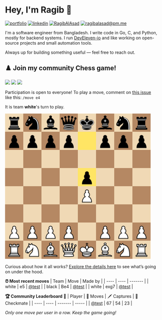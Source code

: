 # Hey, I'm Ragib 👋
[![portfolio](https://img.shields.io/badge/www.ragibalasad.me-orange?style=flat-square&logo=ko-fi&logoColor=white)](https://ragibalasad.me)
[![linkedin](https://img.shields.io/badge/linkedin-%230057A1?style=flat-square&logo=linkedin&logoColor=white)](https://www.linkedin.com/in/ragibalasad/)
[![RagibAlAsad](https://img.shields.io/badge/RagibAlasad-black?style=flat-square&logo=x&logoColor=white)](https://x.com/RagibAlasad)
[![ragibalasad@pm.me](https://img.shields.io/badge/ragibalasad@pm.me-%235F5AAC?style=flat-square&logo=protonmail&logoColor=white)](mailto:ragibalasad@pm.me)

I'm a software engineer from Bangladesh. I write code in Go, C, and Python, mostly for backend systems. I run [DevEleven-io](https://github.com/DEVELEVEN-io) and like working on open-source projects and small automation tools.

Always up for building something useful — feel free to reach out.

## ♟️ Join my community Chess game!
![](https://img.shields.io/badge/Moves%20played-18907-blue)
![](https://img.shields.io/badge/Completed%20games-925-brightgreen)
![](https://img.shields.io/badge/Individual%20players-1893-orange)

Participation is open to everyone! To play a move, comment on [this issue](https://github.com/YOUR_USERNAME/YOUR_REPO/issues/1) like this: `/move e4`


It is team **<!-- START:turn -->white<!-- END:turn -->**'s turn to play.

<img src="https://raw.githubusercontent.com/ragibalasad/community-chess/main/assets/final_board.svg" height=480 width=480>

Curious about how it all works? [Explore the details here](https://github.com/ragibalasad/ragibalasad/tree/main/) to see what’s going on under the hood.

**:alarm_clock: Most recent moves**
| Team | Move | Made by |
| ---- | ---- | ------- |
| white | e5 | [@test](https://github.com/) |
| black | Be4 | [@test](https://github.com/) |
| white | exg7 | [@test](https://github.com/) |

**:trophy: Community Leaderboard :1st_place_medal:**
| Player | 🧠 Moves | 🗡️ Captures | 👑 Checkmate |
| ---- | ---- | ------- | ----- |
| [@test](https://github.com/) | 67 | 54 | 23 |


_Only one move per user in a row. Keep the game going!_




